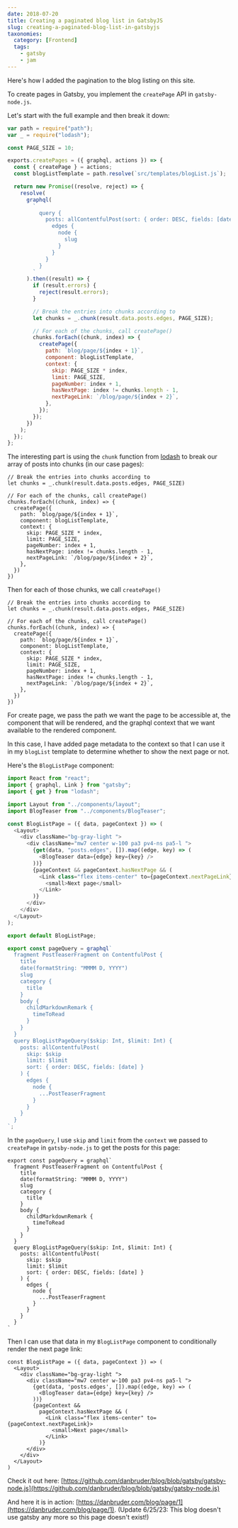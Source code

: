 ```yaml
---
date: 2018-07-20
title: Creating a paginated blog list in GatsbyJS
slug: creating-a-paginated-blog-list-in-gatsbyjs
taxonomies:
  category: [Frontend]
  tags:
    - gatsby
    - jam
---
```


Here's how I added the pagination to the blog listing on this site.

To create pages in Gatsby, you implement the `createPage` API in `gatsby-node.js`.

Let's start with the full example and then break it down:

```js
var path = require("path");
var _ = require("lodash");

const PAGE_SIZE = 10;

exports.createPages = ({ graphql, actions }) => {
  const { createPage } = actions;
  const blogListTemplate = path.resolve(`src/templates/blogList.js`);

  return new Promise((resolve, reject) => {
    resolve(
      graphql(
        `
          query {
            posts: allContentfulPost(sort: { order: DESC, fields: [date] }) {
              edges {
                node {
                  slug
                }
              }
            }
          }
        `
      ).then((result) => {
        if (result.errors) {
          reject(result.errors);
        }

        // Break the entries into chunks according to
        let chunks = _.chunk(result.data.posts.edges, PAGE_SIZE);

        // For each of the chunks, call createPage()
        chunks.forEach((chunk, index) => {
          createPage({
            path: `blog/page/${index + 1}`,
            component: blogListTemplate,
            context: {
              skip: PAGE_SIZE * index,
              limit: PAGE_SIZE,
              pageNumber: index + 1,
              hasNextPage: index != chunks.length - 1,
              nextPageLink: `/blog/page/${index + 2}`,
            },
          });
        });
      })
    );
  });
};
```

The interesting part is using the `chunk` function from [lodash](https://lodash.com/docs/4.17.10#chunk) to break our array of posts into chunks (in our case pages):

```js,hl_lines=2
// Break the entries into chunks according to
let chunks = _.chunk(result.data.posts.edges, PAGE_SIZE)

// For each of the chunks, call createPage()
chunks.forEach((chunk, index) => {
  createPage({
    path: `blog/page/${index + 1}`,
    component: blogListTemplate,
    context: {
      skip: PAGE_SIZE * index,
      limit: PAGE_SIZE,
      pageNumber: index + 1,
      hasNextPage: index != chunks.length - 1,
      nextPageLink: `/blog/page/${index + 2}`,
    },
  })
})
```

Then for each of those chunks, we call `createPage()`

```js,hl_lines=6-16
// Break the entries into chunks according to
let chunks = _.chunk(result.data.posts.edges, PAGE_SIZE)

// For each of the chunks, call createPage()
chunks.forEach((chunk, index) => {
  createPage({
    path: `blog/page/${index + 1}`,
    component: blogListTemplate,
    context: {
      skip: PAGE_SIZE * index,
      limit: PAGE_SIZE,
      pageNumber: index + 1,
      hasNextPage: index != chunks.length - 1,
      nextPageLink: `/blog/page/${index + 2}`,
    },
  })
})
```

For create page, we pass the path we want the page to be accessible at, the component that will be rendered, and the graphql context that we want available to the rendered component.

In this case, I have added page metadata to the context so that I can use it in my `blogList` template to determine whether to show the next page or not.

Here's the `BlogListPage` component:

```js
import React from "react";
import { graphql, Link } from "gatsby";
import { get } from "lodash";

import Layout from "../components/layout";
import BlogTeaser from "../components/BlogTeaser";

const BlogListPage = ({ data, pageContext }) => (
  <Layout>
    <div className="bg-gray-light ">
      <div className="mw7 center w-100 pa3 pv4-ns pa5-l ">
        {get(data, "posts.edges", []).map((edge, key) => (
          <BlogTeaser data={edge} key={key} />
        ))}
        {pageContext && pageContext.hasNextPage && (
          <Link class="flex items-center" to={pageContext.nextPageLink}>
            <small>Next page</small>
          </Link>
        )}
      </div>
    </div>
  </Layout>
);

export default BlogListPage;

export const pageQuery = graphql`
  fragment PostTeaserFragment on ContentfulPost {
    title
    date(formatString: "MMMM D, YYYY")
    slug
    category {
      title
    }
    body {
      childMarkdownRemark {
        timeToRead
      }
    }
  }
  query BlogListPageQuery($skip: Int, $limit: Int) {
    posts: allContentfulPost(
      skip: $skip
      limit: $limit
      sort: { order: DESC, fields: [date] }
    ) {
      edges {
        node {
          ...PostTeaserFragment
        }
      }
    }
  }
`;
```

In the `pageQuery`, I use `skip` and `limit` from the `context` we passed to `createPage` in `gatsby-node.js` to get the posts for this page:

```js,hl_lines=15 17 18
export const pageQuery = graphql`
  fragment PostTeaserFragment on ContentfulPost {
    title
    date(formatString: "MMMM D, YYYY")
    slug
    category {
      title
    }
    body {
      childMarkdownRemark {
        timeToRead
      }
    }
  }
  query BlogListPageQuery($skip: Int, $limit: Int) {
    posts: allContentfulPost(
      skip: $skip
      limit: $limit
      sort: { order: DESC, fields: [date] }
    ) {
      edges {
        node {
          ...PostTeaserFragment
        }
      }
    }
  }
`
```

Then I can use that data in my `BlogListPage` component to conditionally render the next page link:

```js,hl_lines=1 8-13
const BlogListPage = ({ data, pageContext }) => (
  <Layout>
    <div className="bg-gray-light ">
      <div className="mw7 center w-100 pa3 pv4-ns pa5-l ">
        {get(data, 'posts.edges', []).map((edge, key) => (
          <BlogTeaser data={edge} key={key} />
        ))}
        {pageContext &&
          pageContext.hasNextPage && (
            <Link class="flex items-center" to={pageContext.nextPageLink}>
              <small>Next page</small>
            </Link>
          )}
      </div>
    </div>
  </Layout>
)
```

Check it out here: [https://github.com/danbruder/blog/blob/gatsby/gatsby-node.js](https://github.com/danbruder/blog/blob/gatsby/gatsby-node.js)

And here it is in action: [https://danbruder.com/blog/page/1](https://danbruder.com/blog/page/1). (Update 6/25/23: This blog doesn't use gatsby any more so this page doesn't exist!)
